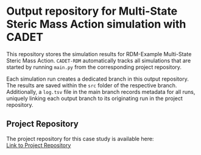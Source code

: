 # Output repository for Multi-State Steric Mass Action simulation with CADET
This repository stores the simulation results for RDM-Example Multi-State Steric Mass Action. `CADET-RDM` automatically tracks all simulations that are started by running `main.py` from the corresponding project repository.

Each simulation run creates a dedicated branch in this output repository. The results are saved within the `src` folder of the respective branch. Additionally, a `log.tsv` file in the main branch records metadata for all runs, uniquely linking each output branch to its originating run in the project repository.

## Project Repository
The project repository for this case study is available here: <br>
[Link to Project Repository](https://github.com/cadet/RDM-Example-Multi-State-Steric-Mass-Action)